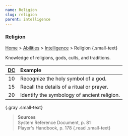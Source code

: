 ```yaml
---
name: Religion
slug: religion
parent: intelligence
---
```

### Religion
[Home](dm-operations-center) > [Abilities](abilities-menu) > [Intelligence](intelligence) > Religion {.small-text}

Knowledge of religions, gods, cults, and traditions.

| [DC](difficulty-class) | Example                      |
| :--: | :--------------------------------------------- |
|  10  | Recognize the holy symbol of a god.            |
|  15  | Recall the details of a ritual or prayer.      |
|  20  | Identify the symbology of ancient religion.    |
{.gray .small-text}

> **Sources** <br/>
> System Reference Document, p. 81<br/>
> Player's Handbook, p. 178
{.read .small-text}

